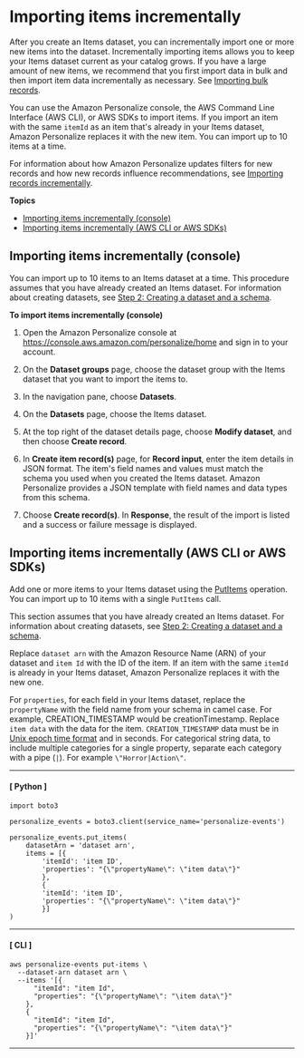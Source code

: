 # Importing items incrementally<a name="importing-items"></a>

After you create an Items dataset, you can incrementally import one or more new items into the dataset\. Incrementally importing items allows you to keep your Items dataset current as your catalog grows\. If you have a large amount of new items, we recommend that you first import data in bulk and then import item data incrementally as necessary\. See [Importing bulk records](bulk-data-import.md)\.

You can use the Amazon Personalize console, the AWS Command Line Interface \(AWS CLI\), or AWS SDKs to import items\. If you import an item with the same `itemId` as an item that's already in your Items dataset, Amazon Personalize replaces it with the new item\. You can import up to 10 items at a time\.

 For information about how Amazon Personalize updates filters for new records and how new records influence recommendations, see [Importing records incrementally](incremental-data-updates.md)\. 

**Topics**
+ [Importing items incrementally \(console\)](#importing-items-console)
+ [Importing items incrementally \(AWS CLI or AWS SDKs\)](#importing-items-cli-sdk)

## Importing items incrementally \(console\)<a name="importing-items-console"></a>

You can import up to 10 items to an Items dataset at a time\. This procedure assumes that you have already created an Items dataset\. For information about creating datasets, see [Step 2: Creating a dataset and a schema](data-prep-creating-datasets.md)\.

**To import items incrementally \(console\)**

1. Open the Amazon Personalize console at [https://console\.aws\.amazon\.com/personalize/home](https://console.aws.amazon.com/personalize/home) and sign in to your account\.

1. On the **Dataset groups** page, choose the dataset group with the Items dataset that you want to import the items to\. 

1. In the navigation pane, choose **Datasets**\. 

1. On the **Datasets** page, choose the Items dataset\. 

1. At the top right of the dataset details page, choose **Modify dataset**, and then choose **Create record**\. 

1. In **Create item record\(s\)** page, for **Record input**, enter the item details in JSON format\. The item's field names and values must match the schema you used when you created the Items dataset\. Amazon Personalize provides a JSON template with field names and data types from this schema\.

1. Choose **Create record\(s\)**\. In **Response**, the result of the import is listed and a success or failure message is displayed\.

## Importing items incrementally \(AWS CLI or AWS SDKs\)<a name="importing-items-cli-sdk"></a>

Add one or more items to your Items dataset using the [PutItems](API_UBS_PutItems.md) operation\. You can import up to 10 items with a single `PutItems` call\.

This section assumes that you have already created an Items dataset\. For information about creating datasets, see [Step 2: Creating a dataset and a schema](data-prep-creating-datasets.md)\.

Replace `dataset arn` with the Amazon Resource Name \(ARN\) of your dataset and `item Id` with the ID of the item\. If an item with the same `itemId` is already in your Items dataset, Amazon Personalize replaces it with the new one\.

 For `properties`, for each field in your Items dataset, replace the `propertyName` with the field name from your schema in camel case\. For example, CREATION\_TIMESTAMP would be creationTimestamp\. Replace `item data` with the data for the item\. `CREATION_TIMESTAMP` data must be in [Unix epoch time format](data-prep-formatting.md#timestamp-data) and in seconds\. For categorical string data, to include multiple categories for a single property, separate each category with a pipe \(`|`\)\. For example `\"Horror|Action\"`\.

------
#### [ Python ]

```
import boto3

personalize_events = boto3.client(service_name='personalize-events')

personalize_events.put_items(
    datasetArn = 'dataset arn',
    items = [{
        'itemId': 'item ID',
        'properties': "{\"propertyName\": \"item data\"}"   
        },
        {
        'itemId': 'item ID',
        'properties': "{\"propertyName\": \"item data\"}"   
        }]
)
```

------
#### [ CLI ]

```
aws personalize-events put-items \
  --dataset-arn dataset arn \
  --items '[{
      "itemId": "item Id", 
      "properties": "{\"propertyName\": "\item data\"}" 
    }, 
    {
      "itemId": "item Id", 
      "properties": "{\"propertyName\": "\item data\"}" 
    }]'
```

------